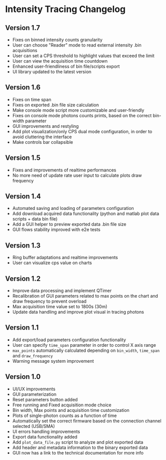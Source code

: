 # Intensity Tracing Changelog

## Version 1.7
- Fixes on binned intensity counts granularity
- User can choose "Reader" mode to read external intensity .bin acquisitions
- User can set a CPS threshold to highlight values ​​that exceed the limit
- User can view the acquisition time countdown
- Enhanced user-friendliness of bin file/scripts export
- UI library updated to the latest version

## Version 1.6
- Fixes on time span
- Fixes on exported .bin file size calculation
- Make console mode script more customizable and user-friendly
- Fixes on console mode photons counts prints, based on the correct bin-width parameter
- GUI improvements and restyling
- Add plot visualization/only CPS dual mode configuration, in order to avoid cluttering the interface
- Make controls bar collapsible

## Version 1.5
- Fixes and improvements of realtime performances
- No more need of update rate user input to calculate plots draw frequency

## Version 1.4

- Automated saving and loading of parameters configuration
- Add download acquired data functionality (python and matlab plot data scripts + data bin file)
- Add a GUI helper to preview exported data .bin file size
- GUI flows stability improved with e2e tests

## Version 1.3

- Ring buffer adaptations and realtime improvements
- User can visualize cps value on charts

## Version 1.2

- Improve data processing and implement QTimer
- Recalibration of GUI parameters related to max points on the chart and draw frequency to prevent overload
- Max acquisition time value set to 1800s (30m)
- Update data handling and improve plot visual in tracing photons

## Version 1.1

- Add export/load parameters configuration functionality
- User can specify `time_span` parameter in order to control X axis range
- `max_points` automatically calculated depending on `bin_width`, `time_span` and `draw_frequency`
- Warning message system improvement

## Version 1.0

- UI/UX improvements
- GUI parameterization
- Reset parameters button added
- Free running and Fixed acquisition mode choice
- Bin width, Max points and acquisition time customization
- Plots of single-photon counts as a function of time
- Automatically set the correct firmware based on the connection channel selected (USB/SMA)
- UI errors handling improvements
- Export data functionality added
- Add `plot_data_file.py` script to analyze and plot exported data
- Add header and metadata information to the binary exported data
- GUI now has a link to the technical documentation for more info
